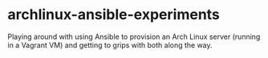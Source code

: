 # archlinux-ansible-experiments

Playing around with using Ansible to provision an Arch Linux server (running in a Vagrant VM) and getting to grips with both along the way.
